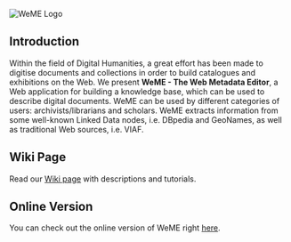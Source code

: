 ![WeME Logo](https://image.ibb.co/mYQHFk/Logo2.png)

## Introduction
Within the field of Digital Humanities, a great effort has been made to digitise documents and collections in order to build catalogues and exhibitions on the Web. We present **WeME - The Web Metadata Editor**, a Web application for building a knowledge base, which can be used to describe digital documents. WeME can be used by different categories of users: archivists/librarians and scholars. WeME extracts information from some well-known Linked Data nodes, i.e. DBpedia and GeoNames, as well as traditional Web sources, i.e. VIAF.

## Wiki Page
Read our [Wiki page](https://github.com/alod83/metadata_editor/wiki) with descriptions and tutorials.

## Online Version
You can check out the online version of WeME right [here](http://wafi.iit.cnr.it/angelica/apps/metadata_editor/#1).
